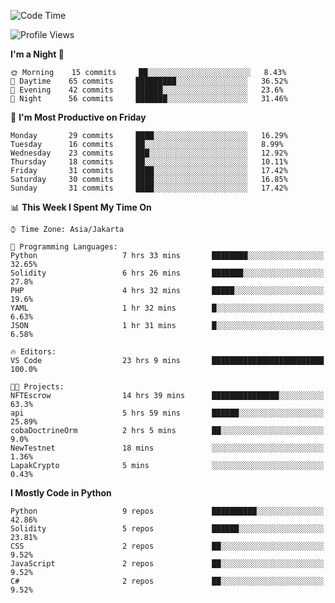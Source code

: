 <!--START_SECTION:waka-->
![Code Time](http://img.shields.io/badge/Code%20Time-1%2C056%20hrs%203%20mins-blue)

![Profile Views](http://img.shields.io/badge/Profile%20Views-3-blue)

**I'm a Night 🦉** 

```text
🌞 Morning    15 commits     ██░░░░░░░░░░░░░░░░░░░░░░░   8.43% 
🌆 Daytime    65 commits     █████████░░░░░░░░░░░░░░░░   36.52% 
🌃 Evening    42 commits     ██████░░░░░░░░░░░░░░░░░░░   23.6% 
🌙 Night      56 commits     ███████░░░░░░░░░░░░░░░░░░   31.46%

```
📅 **I'm Most Productive on Friday** 

```text
Monday       29 commits     ████░░░░░░░░░░░░░░░░░░░░░   16.29% 
Tuesday      16 commits     ██░░░░░░░░░░░░░░░░░░░░░░░   8.99% 
Wednesday    23 commits     ███░░░░░░░░░░░░░░░░░░░░░░   12.92% 
Thursday     18 commits     ██░░░░░░░░░░░░░░░░░░░░░░░   10.11% 
Friday       31 commits     ████░░░░░░░░░░░░░░░░░░░░░   17.42% 
Saturday     30 commits     ████░░░░░░░░░░░░░░░░░░░░░   16.85% 
Sunday       31 commits     ████░░░░░░░░░░░░░░░░░░░░░   17.42%

```


📊 **This Week I Spent My Time On** 

```text
⌚︎ Time Zone: Asia/Jakarta

💬 Programming Languages: 
Python                   7 hrs 33 mins       ████████░░░░░░░░░░░░░░░░░   32.65% 
Solidity                 6 hrs 26 mins       ███████░░░░░░░░░░░░░░░░░░   27.8% 
PHP                      4 hrs 32 mins       █████░░░░░░░░░░░░░░░░░░░░   19.6% 
YAML                     1 hr 32 mins        █░░░░░░░░░░░░░░░░░░░░░░░░   6.63% 
JSON                     1 hr 31 mins        █░░░░░░░░░░░░░░░░░░░░░░░░   6.58%

🔥 Editors: 
VS Code                  23 hrs 9 mins       █████████████████████████   100.0%

🐱‍💻 Projects: 
NFTEscrow                14 hrs 39 mins      ███████████████░░░░░░░░░░   63.3% 
api                      5 hrs 59 mins       ██████░░░░░░░░░░░░░░░░░░░   25.89% 
cobaDoctrineOrm          2 hrs 5 mins        ██░░░░░░░░░░░░░░░░░░░░░░░   9.0% 
NewTestnet               18 mins             ░░░░░░░░░░░░░░░░░░░░░░░░░   1.36% 
LapakCrypto              5 mins              ░░░░░░░░░░░░░░░░░░░░░░░░░   0.43%

```

**I Mostly Code in Python** 

```text
Python                   9 repos             ██████████░░░░░░░░░░░░░░░   42.86% 
Solidity                 5 repos             ██████░░░░░░░░░░░░░░░░░░░   23.81% 
CSS                      2 repos             ██░░░░░░░░░░░░░░░░░░░░░░░   9.52% 
JavaScript               2 repos             ██░░░░░░░░░░░░░░░░░░░░░░░   9.52% 
C#                       2 repos             ██░░░░░░░░░░░░░░░░░░░░░░░   9.52%

```



<!--END_SECTION:waka-->
